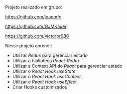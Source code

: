 Projeto realizado em grupo:

https://github.com/joaomfg

https://github.com/GJMKauer

https://github.com/victorbr988



Nesse projeto aprendi:

- Utilizar _Redux_ para gerenciar estado
- Utilizar a biblioteca _React-Redux_
- Utilizar a Context API do _React_ para gerenciar estado
- Utilizar o _React Hook useState_
- Utilizar o _React Hook useContext_
- Utilizar o _React Hook useEffect_
- Criar Hooks customizados


